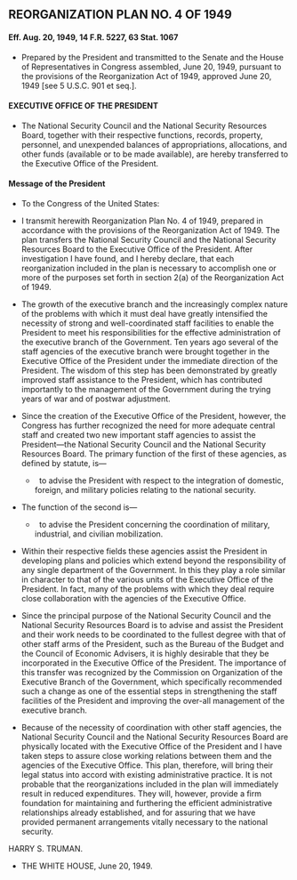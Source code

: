 ## **REORGANIZATION PLAN NO. 4 OF 1949**
#### Eff. Aug. 20, 1949, 14 F.R. 5227, 63 Stat. 1067
* Prepared by the President and transmitted to the Senate and the House of Representatives in Congress assembled, June 20, 1949, pursuant to the provisions of the Reorganization Act of 1949, approved June 20, 1949 [see 5 U.S.C. 901 et seq.].

#### EXECUTIVE OFFICE OF THE PRESIDENT
* The National Security Council and the National Security Resources Board, together with their respective functions, records, property, personnel, and unexpended balances of appropriations, allocations, and other funds (available or to be made available), are hereby transferred to the Executive Office of the President.

#### Message of the President
* To the Congress of the United States:

* I transmit herewith Reorganization Plan No. 4 of 1949, prepared in accordance with the provisions of the Reorganization Act of 1949. The plan transfers the National Security Council and the National Security Resources Board to the Executive Office of the President. After investigation I have found, and I hereby declare, that each reorganization included in the plan is necessary to accomplish one or more of the purposes set forth in section 2(a) of the Reorganization Act of 1949.

* The growth of the executive branch and the increasingly complex nature of the problems with which it must deal have greatly intensified the necessity of strong and well-coordinated staff facilities to enable the President to meet his responsibilities for the effective administration of the executive branch of the Government. Ten years ago several of the staff agencies of the executive branch were brought together in the Executive Office of the President under the immediate direction of the President. The wisdom of this step has been demonstrated by greatly improved staff assistance to the President, which has contributed importantly to the management of the Government during the trying years of war and of postwar adjustment.

* Since the creation of the Executive Office of the President, however, the Congress has further recognized the need for more adequate central staff and created two new important staff agencies to assist the President—the National Security Council and the National Security Resources Board. The primary function of the first of these agencies, as defined by statute, is—

  * &nbsp;&nbsp;to advise the President with respect to the integration of domestic, foreign, and military policies relating to the national security.

* The function of the second is—

  * &nbsp;&nbsp;to advise the President concerning the coordination of military, industrial, and civilian mobilization.

* Within their respective fields these agencies assist the President in developing plans and policies which extend beyond the responsibility of any single department of the Government. In this they play a role similar in character to that of the various units of the Executive Office of the President. In fact, many of the problems with which they deal require close collaboration with the agencies of the Executive Office.

* Since the principal purpose of the National Security Council and the National Security Resources Board is to advise and assist the President and their work needs to be coordinated to the fullest degree with that of other staff arms of the President, such as the Bureau of the Budget and the Council of Economic Advisers, it is highly desirable that they be incorporated in the Executive Office of the President. The importance of this transfer was recognized by the Commission on Organization of the Executive Branch of the Government, which specifically recommended such a change as one of the essential steps in strengthening the staff facilities of the President and improving the over-all management of the executive branch.

* Because of the necessity of coordination with other staff agencies, the National Security Council and the National Security Resources Board are physically located with the Executive Office of the President and I have taken steps to assure close working relations between them and the agencies of the Executive Office. This plan, therefore, will bring their legal status into accord with existing administrative practice. It is not probable that the reorganizations included in the plan will immediately result in reduced expenditures. They will, however, provide a firm foundation for maintaining and furthering the efficient administrative relationships already established, and for assuring that we have provided permanent arrangements vitally necessary to the national security.

HARRY S. TRUMAN.&nbsp;&nbsp;&nbsp;&nbsp;&nbsp;&nbsp;


* THE WHITE HOUSE, June 20, 1949.